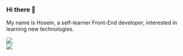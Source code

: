 ### Hi there 👋

My name is Hosein, a self-learner Front-End developer, interested in learning new technologies. 


<div style="display:flex;flex-direction:column;">
  <a href="https://github.com/hoseinABH98/github-readme-stats">
    <img align="center" src="https://github-readme-stats.vercel.app/api?username=hoseinABH98&show_icons=true&theme=midnight-purple&langs_count=8" />
  </a>
  <a href="https://github.com/hoseinABH98">
    <img align="center" src="https://github-readme-stats.vercel.app/api/top-langs/?username=hoseinABH98&theme=midnight-purple" />
  </a>
</div>


